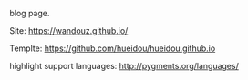 ﻿blog page.

Site: https://wandouz.github.io/

Templte: https://github.com/hueidou/hueidou.github.io

highlight support languages: http://pygments.org/languages/
